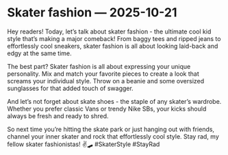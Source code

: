 # Skater fashion — 2025-10-21

Hey readers! Today, let’s talk about skater fashion - the ultimate cool kid style that’s making a major comeback! From baggy tees and ripped jeans to effortlessly cool sneakers, skater fashion is all about looking laid-back and edgy at the same time. 

The best part? Skater fashion is all about expressing your unique personality. Mix and match your favorite pieces to create a look that screams your individual style. Throw on a beanie and some oversized sunglasses for that added touch of swagger.

And let’s not forget about skate shoes - the staple of any skater’s wardrobe. Whether you prefer classic Vans or trendy Nike SBs, your kicks should always be fresh and ready to shred.

So next time you’re hitting the skate park or just hanging out with friends, channel your inner skater and rock that effortlessly cool style. Stay rad, my fellow skater fashionistas! ✌️🛹 #SkaterStyle #StayRad